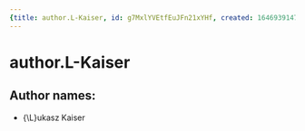```yaml
---
{title: author.L-Kaiser, id: g7MxlYVEtfEuJFn21xYHf, created: 1646939147187, updated: 1646939147187}
---
```

# author.L-Kaiser

## Author names:

- {\L}ukasz Kaiser
